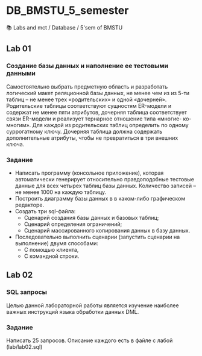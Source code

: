 # DB_BMSTU_5_semester
 :books: Labs and mct / Database / 5'sem of BMSTU


## Lab 01
### Создание базы данных и наполнение ее тестовыми данными  

Самостоятельно выбрать предметную область и разработать логический макет
реляционной базы данных, не менее чем из из 5-ти таблиц – не менее трех
«родительских» и одной «дочерней». Родительские таблицы соответствуют
сущностям ER-модели и содержат не менее пяти атрибутов, дочерняя таблица
соответствует связи ER-модели и реализует тернарное отношение типа «многие-
ко-многим». Для каждой из родительских таблиц определить по одному
суррогатному ключу. Дочерняя таблица должна содержать дополнительные
атрибуты, чтобы не превратиться в три внешних ключа.


### Задание
* Написать программу (консольное приложение), которая автоматически
генерирует относительно правдоподобные тестовые данные для всех
четырех таблиц базы данных. Количество записей – не менее 1000 на
каждую таблицу.  
* Построить диаграмму базы данных в в каком-либо графическом
редакторе.  
* Создать три sql-файла:  
    * Сценарий создания базы данных и базовых таблиц;  
    * Сценарий определения ограничений;  
    * Сценарий массированного копирования данных в базу данных.  
* Последовательно выполнить сценарии (запустить сценарии на
выполнение) двумя способами:  
    * С помощью клиента,  
    * С командной строки.  

## Lab 02
### SQL запросы

Целью данной лабораторной работы является изучение наиболее важных инструкций языка обработки данных DML.  

### Задание
Написать 25 запросов. Описание каждого есть в файле с лабой (lab/lab02.sql)

